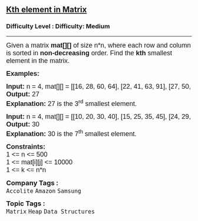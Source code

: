 <h2><a href="https://www.geeksforgeeks.org/problems/kth-element-in-matrix/1?page=1&category=Heap&sortBy=submissions">Kth element in Matrix</a></h2><h3>Difficulty Level : Difficulty: Medium</h3><hr><div class="problems_problem_content__Xm_eO"><p><span style="font-size: 18px;"><span style="font-family: arial,helvetica,sans-serif;">Given a matrix&nbsp;<strong>mat[][]</strong>&nbsp;of size n*n, where each row and column is sorted in&nbsp;<strong>non-decreasing</strong>&nbsp;order. Find the&nbsp;<strong>kth</strong>&nbsp;smallest element in the matrix.</span></span></p>
<div><span style="font-size: 18px;"><span style="font-family: arial,helvetica,sans-serif;"><strong>Examples:</strong></span></span></div>
<pre><span style="font-size: 18px;"><span style="font-family: arial,helvetica,sans-serif;"><strong>Input: </strong>n = 4, mat[][] = [[16, 28, 60, 64], [22, 41, 63, 91], [27, 50, 87, 93], [36, 78, 87, 94]], k = 3
<strong>Output: </strong>27
<strong>Explanation: </strong>27 is the 3<sup>rd</sup> smallest element.</span></span></pre>
<pre><span style="font-size: 18px;"><span style="font-family: arial,helvetica,sans-serif;"><strong>Input: </strong>n = 4, mat[][] = [[10, 20, 30, 40], [15, 25, 35, 45], [24, 29, 37, 48], [32, 33, 39, 50]], k = 7
<strong>Output: </strong>30
<strong>Explanation: </strong>30 is the 7<sup>th</sup> smallest element.</span></span></pre>
<p><span style="font-size: 18px;"><span style="font-family: arial,helvetica,sans-serif;"><strong>Constraints:</strong><br>1 &lt;= n &lt;= 500<br>1 &lt;= mat[i][j] &lt;= 10000</span></span><br><span style="font-size: 18px;"><span style="font-family: arial,helvetica,sans-serif;">1 &lt;= k &lt;= n*n</span></span></p></div><p><span style=font-size:18px><strong>Company Tags : </strong><br><code>Accolite</code>&nbsp;<code>Amazon</code>&nbsp;<code>Samsung</code>&nbsp;<br><p><span style=font-size:18px><strong>Topic Tags : </strong><br><code>Matrix</code>&nbsp;<code>Heap</code>&nbsp;<code>Data Structures</code>&nbsp;